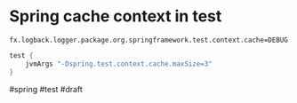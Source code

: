 # Spring cache context in test


```properties
fx.logback.logger.package.org.springframework.test.context.cache=DEBUG
```

```groovy
test {
    jvmArgs "-Dspring.test.context.cache.maxSize=3"
}
```

#spring #test
#draft